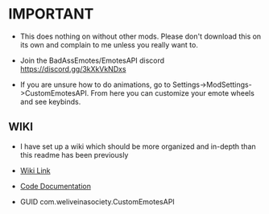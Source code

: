 # IMPORTANT

- This does nothing on without other mods. Please don't download this on its own and complain to me unless you really want to.

- Join the BadAssEmotes/EmotesAPI discord https://discord.gg/3kXkVkNDxs

- If you are unsure how to do animations, go to Settings->ModSettings->CustomEmotesAPI. From here you can customize your emote wheels and see keybinds.

## WIKI

- I have set up a wiki which should be more organized and in-depth than this readme has been previously

- [Wiki Link](https://github.com/ToastedOven/CustomEmotesAPI/wiki)

- [Code Documentation](https://github.com/ToastedOven/CustomEmotesAPI/wiki/Documentation)

- GUID com.weliveinasociety.CustomEmotesAPI